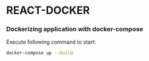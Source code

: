 # REACT-DOCKER

### Dockerizing application with docker-compose


Execute following command to start:
```bash
docker-compose up --build
```